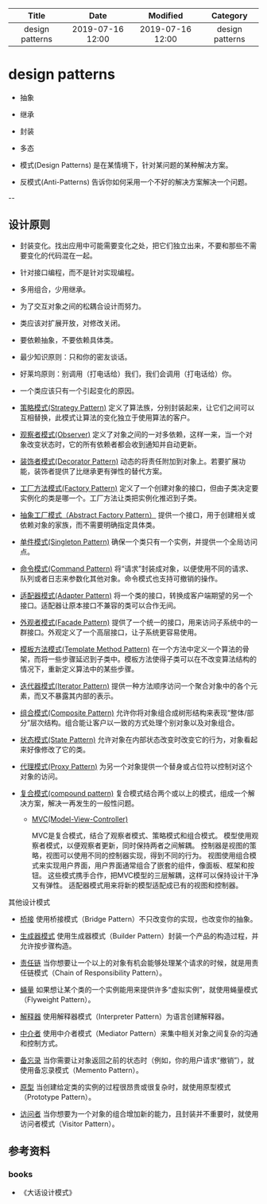 | Title                | Date             | Modified         | Category          |
|:--------------------:|:----------------:|:----------------:|:-----------------:|
| design patterns      | 2019-07-16 12:00 | 2019-07-16 12:00 | design patterns   |



# design patterns

- 抽象
- 继承
- 封装
- 多态


- 模式(Design Patterns)
    是在某情境下，针对某问题的某种解决方案。

- 反模式(Anti-Patterns)
    告诉你如何采用一个不好的解决方案解决一个问题。

--


## 设计原则
- 封装变化。找出应用中可能需要变化之处，把它们独立出来，不要和那些不需要变化的代码混在一起。
- 针对接口编程，而不是针对实现编程。
- 多用组合，少用继承。
- 为了交互对象之间的松耦合设计而努力。
- 类应该对扩展开放，对修改关闭。
- 要依赖抽象，不要依赖具体类。
- 最少知识原则：只和你的密友谈话。
- 好莱坞原则：别调用（打电话给）我们，我们会调用（打电话给）你。
- 一个类应该只有一个引起变化的原因。

- [策略模式(Strategy Pattern)](./strategy-pattern.md)
定义了算法族，分别封装起来，让它们之间可以互相替换，此模式让算法的变化独立于使用算法的客户。
- [观察者模式(Observer)](./observer-pattern.md)
定义了对象之间的一对多依赖，这样一来，当一个对象改变状态时，它的所有依赖者都会收到通知并自动更新。
- [装饰者模式(Decorator Pattern)](./decorator-pattern.md)
动态的将责任附加到对象上。若要扩展功能，装饰者提供了比继承更有弹性的替代方案。
- [工厂方法模式(Factory Pattern)](./factory-pattern.md)
定义了一个创建对象的接口，但由子类决定要实例化的类是哪一个。工厂方法让类把实例化推迟到子类。
- [抽象工厂模式（Abstract Factory Pattern）](./abstract-factory-pattern.md)
提供一个接口，用于创建相关或依赖对象的家族，而不需要明确指定具体类。
- [单件模式(Singleton Pattern)](./singleton-pattern.md)
确保一个类只有一个实例，并提供一个全局访问点。
- [命令模式(Command Pattern)](./command-pattern.md)
将“请求”封装成对象，以便使用不同的请求、队列或者日志来参数化其他对象。命令模式也支持可撤销的操作。
- [适配器模式(Adapter Pattern)](./adapter-pattern.md)
将一个类的接口，转换成客户端期望的另一个接口。适配器让原本接口不兼容的类可以合作无间。
- [外观者模式(Facade Pattern)](./facade-pattern.md)
提供了一个统一的接口，用来访问子系统中的一群接口。外观定义了一个高层接口，让子系统更容易使用。
- [模板方法模式(Template Method Pattern)](./template-method-pattern.md)
在一个方法中定义一个算法的骨架，而将一些步骤延迟到子类中。模板方法使得子类可以在不改变算法结构的情况下，重新定义算法中的某些步骤。
- [迭代器模式(Iterator Pattern)](./iterator-pattern.md)
提供一种方法顺序访问一个聚合对象中的各个元素，而又不暴露其内部的表示。
- [组合模式(Composite Pattern)](./composite-pattern.md)
允许你将对象组合成树形结构来表现“整体/部分”层次结构。组合能让客户以一致的方式处理个别对象以及对象组合。
- [状态模式(State Pattern)](./state-pattern.md)
允许对象在内部状态改变时改变它的行为，对象看起来好像修改了它的类。
- [代理模式(Proxy Pattern)](./proxy-pattern.md)
为另一个对象提供一个替身或占位符以控制对这个对象的访问。
- [复合模式(compound pattern)](./compound-pattern.md)
复合模式结合两个或以上的模式，组成一个解决方案，解决一再发生的一般性问题。

    - [MVC(Model-View-Controller)](./mvc-pattern.md)
    
        MVC是复合模式，结合了观察者模式、策略模式和组合模式。
        模型使用观察者模式，以便观察者更新，同时保持两者之间解耦。
        控制器是视图的策略，视图可以使用不同的控制器实现，得到不同的行为。
        视图使用组合模式来实现用户界面，用户界面通常组合了嵌套的组件，像面板、框架和按钮。
        这些模式携手合作，把MVC模型的三层解耦，这样可以保持设计干净又有弹性。
        适配器模式用来将新的模型适配成已有的视图和控制器。




其他设计模式

- [桥接](./bridge-pattern.md)
使用桥接模式（Bridge Pattern）不只改变你的实现，也改变你的抽象。

- [生成器模式](./builder-pattern.md)
使用生成器模式（Builder Pattern）封装一个产品的构造过程，并允许按步骤构造。

- [责任链](./chain-of-responsibility-pattern.md)
当你想要让一个以上的对象有机会能够处理某个请求的时候，就是用责任链模式（Chain of Responsibility Pattern）。

- [蝇量](./flyweight-pattern.md)
如果想让某个类的一个实例能用来提供许多“虚拟实例”，就使用蝇量模式（Flyweight Pattern）。

- [解释器](./interpreter-pattern.md)
使用解释器模式（Interpreter Pattern）为语言创建解释器。

- [中介者](./mediator-pattern.md)
使用中介者模式（Mediator Pattern）来集中相关对象之间复杂的沟通和控制方式。

- [备忘录](./memento-pattern.md)
当你需要让对象返回之前的状态时（例如，你的用户请求“撤销”），就使用备忘录模式（Memento Pattern）。

- [原型](./prototype-pattern.md)
当创建给定类的实例的过程很昂贵或很复杂时，就使用原型模式（Prototype Pattern）。

- [访问者](./visitor-pattern.md)
当你想要为一个对象的组合增加新的能力，且封装并不重要时，就使用访问者模式（Visitor Pattern）。





## 参考资料


### books
- 《大话设计模式》
